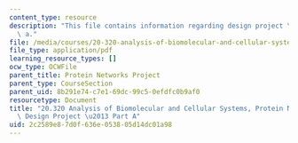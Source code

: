 ```yaml
---
content_type: resource
description: "This file contains information regarding design project \u2013 part\
  \ a."
file: /media/courses/20-320-analysis-of-biomolecular-and-cellular-systems-fall-2012/2c2589e87d0f636e053805d14dc01a98_MIT20_320F12_De_Pr-PaA.pdf
file_type: application/pdf
learning_resource_types: []
ocw_type: OCWFile
parent_title: Protein Networks Project
parent_type: CourseSection
parent_uid: 8b291e74-c7e1-69dc-99c5-0efdfc0b9af0
resourcetype: Document
title: "20.320 Analysis of Biomolecular and Cellular Systems, Protein Networks Project:\
  \ Design Project \u2013 Part A"
uid: 2c2589e8-7d0f-636e-0538-05d14dc01a98
---
```

